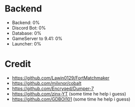 # Backend
- Backend: 0%
- Discord Bot: 0%
- Database: 0%
- GameServer to 9.41: 0%
- Launcher: 0%
# Credit
- https://github.com/Lawin0129/FortMatchmaker
- https://github.com/milxnor/cobalt
- https://github.com/Encryqed/Dumper-7
- https://github.com/zinx-YT (some time he help i guess)
- https://github.com/GDBOI101 (some time he help i guess)
